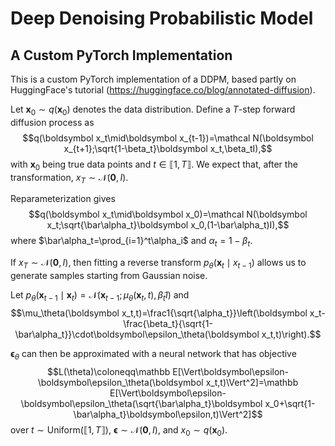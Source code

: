 # Deep Denoising Probabilistic Model
## A Custom PyTorch Implementation

This is a custom PyTorch implementation of a DDPM, based partly on HuggingFace's tutorial (https://huggingface.co/blog/annotated-diffusion).

Let $\boldsymbol x_0\sim q(\boldsymbol x_0)$ denotes the data distribution. Define a $T$-step forward diffusion process as
$$q(\boldsymbol x_t\mid\boldsymbol x_{t-1})=\mathcal N(\boldsymbol x_{t+1};\sqrt{1-\beta_t}\boldsymbol x_t,\beta_tI),$$
with $\boldsymbol x_0$ being true data points and $t\in\llbracket1,T\rrbracket$. We expect that, after the transformation, $x_T\sim\mathcal N(\boldsymbol 0,I)$.

Reparameterization gives
$$q(\boldsymbol x_t\mid\boldsymbol x_0)=\mathcal N(\boldsymbol x_t;\sqrt{\bar\alpha_t}\boldsymbol x_0,(1-\bar\alpha_t)I),$$
where $\bar\alpha_t=\prod_{i=1}^t\alpha_i$ and $\alpha_t=1-\beta_t$.

If $x_T\sim\mathcal N(\boldsymbol 0,I)$, then fitting a reverse transform $p_\theta(\boldsymbol x_t\mid x_{t-1})$ allows us to generate samples starting from Gaussian noise.

Let $p_\theta(\boldsymbol x_{t-1}\mid\boldsymbol  x_t)=\mathcal N(\boldsymbol x_{t-1};\mu_\theta(\boldsymbol x_t,t),\tilde\beta_tI)$ and 
$$\mu_\theta(\boldsymbol x_t,t)=\frac1{\sqrt{\alpha_t}}\left(\boldsymbol x_t-\frac{\beta_t}{\sqrt{1-\bar\alpha_t}}\cdot\boldsymbol\epsilon_\theta(\boldsymbol x_t,t)\right).$$

$\boldsymbol\epsilon_\theta$ can then be approximated with a neural network that has objective
$$L(\theta)\coloneqq\mathbb E[\Vert\boldsymbol\epsilon-\boldsymbol\epsilon_\theta(\boldsymbol x_t,t)\Vert^2]=\mathbb E[\Vert\boldsymbol\epsilon-\boldsymbol\epsilon_\theta(\sqrt{\bar\alpha_t}\boldsymbol x_0+\sqrt{1-\bar\alpha_t}\boldsymbol\epsilon,t)\Vert^2]$$
over $t\sim\mathrm{Uniform}(\llbracket1,T\rrbracket)$, $\boldsymbol\epsilon\sim\mathcal N(\boldsymbol 0,I)$, and $x_0\sim q(\boldsymbol x_0)$.
